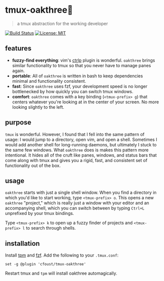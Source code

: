 # tmux-oakthree🌳

> a tmux abstraction for the working developer

[![Build Status](https://travis-ci.org/cfoust/tmux-oakthree.svg?branch=master)](https://travis-ci.org/cfoust/tmux-oakthree)
[![License:
MIT](https://img.shields.io/badge/License-MIT-yellow.svg)](https://opensource.org/licenses/MIT)

## features

* **fuzzy-find everything**: vim's [ctrlp](https://github.com/kien/ctrlp.vim)
  plugin is wonderful. `oakthree` brings similar functionality to tmux so that
  you never have to manage panes again.
* **portable**: All of `oakthree` is written in bash to keep dependencies
  minimal and functionality consistent.
* **fast**: Since `oakthree` uses fzf, your development speed is no longer
  bottlenecked by how quickly you can switch tmux windows.
* **comfort**: `oakthree` comes with a key binding (`<tmux-prefix> g`) that
  centers whatever you're looking at in the center of your screen. No more
  looking slightly to the left.

## purpose

`tmux` is wonderful. However, I found that I fell into the same pattern of
usage: I would jump to a directory, open vim, and open a shell. Sometimes I
would add another shell for long-running daemons, but ultimately I stuck to the
same few windows. What `oakthree` does is makes this pattern more intentional.
It hides all of the cruft like panes, windows, and status bars that come along
with tmux and gives you a rigid, fast, and consistent set of functionality out
of the box.

## usage

`oakthree` starts with just a single shell window. When you find a directory in
which you'd like to start working, type `<tmux-prefix> o`. This opens a new
`oakthree` "project," which is really just a window with your editor and an
accompanying shell, which you can switch between by typing `Ctrl+L` unprefixed
by your tmux bindings.

Type `<tmux-prefix> k` to open up a fuzzy finder of projects and `<tmux-prefix>
l` to search through shells.

## installation

Install [tpm](https://github.com/tmux-plugins/tpm) and
[fzf](https://github.com/junegunn/fzf). Add the following to your `.tmux.conf`:
```
set -g @plugin 'cfoust/tmux-oakthree'
```

Restart tmux and `tpm` will install oakthree automagically.
